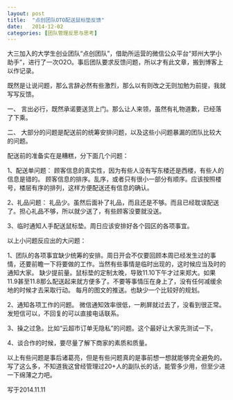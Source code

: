 ```yaml
---
layout: post
title:  "点创团队OTO配送鼠标垫反馈"
date:   2014-12-02 
categories: [团队管理反思与思考]
---
```


大三加入的大学生创业团队“点创团队”，借助所运营的微信公众平台“郑州大学小助手”，进行了一次O2O。事后团队要求反馈问题，所以才有此文章，搬到博客上以作记录。

既然是让说问题，那么言辞必然有些激烈，那么以有则改之无则加勉为前提，我就写写反馈。

一、
言出必行，既然承诺要送货上门。那么让人来领，虽然有礼物道歉，已经落了下乘。

二、
大部分的问题是配送前的统筹安排问题，以及这些小问题暴漏的团队比较大的问题。

配送前的准备实在是糟糕，分下面几个问题：

1、配送单问题：
顾客信息的真实性，因为有些人没有写东楼还是西楼，有些人的信息是错的。
顾客信息的排序。乱序，或者只有很小一部分有顺序。应该按照楼号，楼层有序的排列，这样方便配送还有信息的确认。       

2、礼品问题：
礼品少。虽然后面补了礼品，而且还是不够。而且已经耽误配送了。担心礼品不够，所以就少送了，有些顾客没要就没送。

3、临时通知人手配送鼠标垫。周日应该安排好各个园区的各项事宜。

以上小问题反应出的大问题：

1、团队的各项事宜缺少统筹的安排。周日开会不仅要回顾本周已经发生过的事情，还要前瞻一下将要做的工作。当然有些事情是临时出现的，这时候应当及时的通知大家。         缺少提前量。鼠标垫的定制太晚，导致11.10下午才过来郑大。如果11.9甚至11.8那么配送起来就方便多了。不要等事情压在身上了，没有任何减缓余地的时候才去采取行动。
每月的图文的推送。也缺少一个比较好的规划。     

2、通知各项工作的问题。
微信通知效率很低，一刷屏就过去了，没看到很正常。发短信可以，不回复的可以直接电话联系。

3、操之过急。比如“云超市订单无隐私”的问题。这个最好让大家先测试一下。

4、谈合作的时候，要尽量了解下商家的素质和质量。

以上有些问题是事后诸葛亮，但是有些问题真的是事前想一想就能够完全避免的。
写了这么多，不知道我这曾经管理过20+人的副队长的话，能管多少用，但至少进一下绵薄之力吧。

 

写于2014.11.11